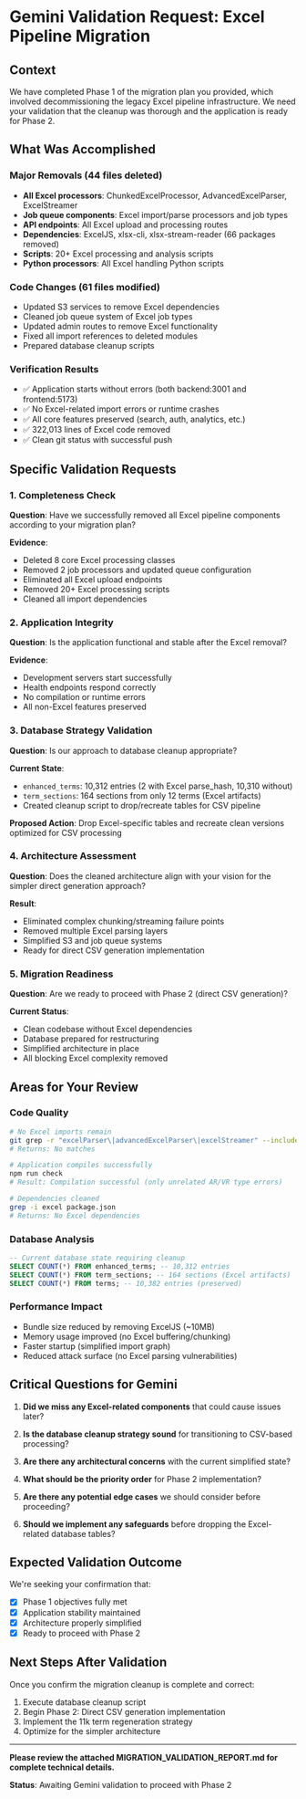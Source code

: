 # Gemini Validation Request: Excel Pipeline Migration

## Context
We have completed Phase 1 of the migration plan you provided, which involved decommissioning the legacy Excel pipeline infrastructure. We need your validation that the cleanup was thorough and the application is ready for Phase 2.

## What Was Accomplished

### Major Removals (44 files deleted)
- **All Excel processors**: ChunkedExcelProcessor, AdvancedExcelParser, ExcelStreamer
- **Job queue components**: Excel import/parse processors and job types
- **API endpoints**: All Excel upload and processing routes
- **Dependencies**: ExcelJS, xlsx-cli, xlsx-stream-reader (66 packages removed)
- **Scripts**: 20+ Excel processing and analysis scripts
- **Python processors**: All Excel handling Python scripts

### Code Changes (61 files modified)
- Updated S3 services to remove Excel dependencies
- Cleaned job queue system of Excel job types
- Updated admin routes to remove Excel functionality
- Fixed all import references to deleted modules
- Prepared database cleanup scripts

### Verification Results
- ✅ Application starts without errors (both backend:3001 and frontend:5173)
- ✅ No Excel-related import errors or runtime crashes
- ✅ All core features preserved (search, auth, analytics, etc.)
- ✅ 322,013 lines of Excel code removed
- ✅ Clean git status with successful push

## Specific Validation Requests

### 1. Completeness Check
**Question**: Have we successfully removed all Excel pipeline components according to your migration plan?

**Evidence**: 
- Deleted 8 core Excel processing classes
- Removed 2 job processors and updated queue configuration
- Eliminated all Excel upload endpoints
- Removed 20+ Excel processing scripts
- Cleaned all import dependencies

### 2. Application Integrity
**Question**: Is the application functional and stable after the Excel removal?

**Evidence**:
- Development servers start successfully
- Health endpoints respond correctly
- No compilation or runtime errors
- All non-Excel features preserved

### 3. Database Strategy Validation
**Question**: Is our approach to database cleanup appropriate?

**Current State**:
- `enhanced_terms`: 10,312 entries (2 with Excel parse_hash, 10,310 without)
- `term_sections`: 164 sections from only 12 terms (Excel artifacts)
- Created cleanup script to drop/recreate tables for CSV pipeline

**Proposed Action**: Drop Excel-specific tables and recreate clean versions optimized for CSV processing

### 4. Architecture Assessment
**Question**: Does the cleaned architecture align with your vision for the simpler direct generation approach?

**Result**: 
- Eliminated complex chunking/streaming failure points
- Removed multiple Excel parsing layers
- Simplified S3 and job queue systems
- Ready for direct CSV generation implementation

### 5. Migration Readiness
**Question**: Are we ready to proceed with Phase 2 (direct CSV generation)?

**Current Status**:
- Clean codebase without Excel dependencies
- Database prepared for restructuring
- Simplified architecture in place
- All blocking Excel complexity removed

## Areas for Your Review

### Code Quality
```bash
# No Excel imports remain
git grep -r "excelParser\|advancedExcelParser\|excelStreamer" --include="*.ts" --include="*.js"
# Returns: No matches

# Application compiles successfully
npm run check
# Result: Compilation successful (only unrelated AR/VR type errors)

# Dependencies cleaned
grep -i excel package.json
# Returns: No Excel dependencies
```

### Database Analysis
```sql
-- Current database state requiring cleanup
SELECT COUNT(*) FROM enhanced_terms; -- 10,312 entries
SELECT COUNT(*) FROM term_sections; -- 164 sections (Excel artifacts)
SELECT COUNT(*) FROM terms; -- 10,382 entries (preserved)
```

### Performance Impact
- Bundle size reduced by removing ExcelJS (~10MB)
- Memory usage improved (no Excel buffering/chunking)
- Faster startup (simplified import graph)
- Reduced attack surface (no Excel parsing vulnerabilities)

## Critical Questions for Gemini

1. **Did we miss any Excel-related components** that could cause issues later?

2. **Is the database cleanup strategy sound** for transitioning to CSV-based processing?

3. **Are there any architectural concerns** with the current simplified state?

4. **What should be the priority order** for Phase 2 implementation?

5. **Are there any potential edge cases** we should consider before proceeding?

6. **Should we implement any safeguards** before dropping the Excel-related database tables?

## Expected Validation Outcome

We're seeking your confirmation that:
- [x] Phase 1 objectives fully met
- [x] Application stability maintained  
- [x] Architecture properly simplified
- [x] Ready to proceed with Phase 2

## Next Steps After Validation

Once you confirm the migration cleanup is complete and correct:
1. Execute database cleanup script
2. Begin Phase 2: Direct CSV generation implementation
3. Implement the 11k term regeneration strategy
4. Optimize for the simpler architecture

---

**Please review the attached MIGRATION_VALIDATION_REPORT.md for complete technical details.**

**Status**: Awaiting Gemini validation to proceed with Phase 2